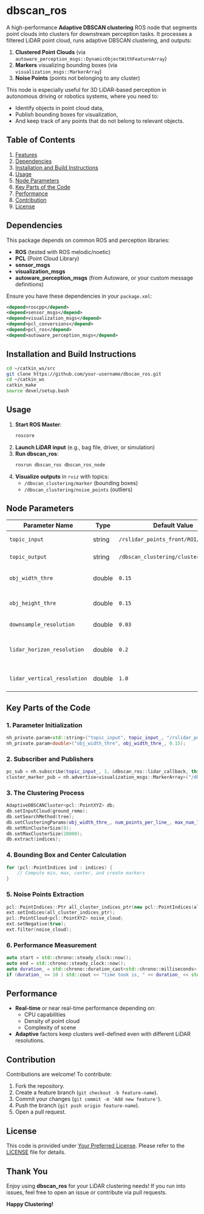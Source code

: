 # dbscan_ros

A high-performance **Adaptive DBSCAN clustering** ROS node that segments point clouds into clusters for downstream perception tasks. It processes a filtered LiDAR point cloud, runs adaptive DBSCAN clustering, and outputs:

1. **Clustered Point Clouds** (via `autoware_perception_msgs::DynamicObjectWithFeatureArray`)
2. **Markers** visualizing bounding boxes (via `visualization_msgs::MarkerArray`)
3. **Noise Points** (points not belonging to any cluster)

This node is especially useful for 3D LiDAR-based perception in autonomous driving or robotics systems, where you need to:
- Identify objects in point cloud data,
- Publish bounding boxes for visualization,
- And keep track of any points that do not belong to relevant objects.

## Table of Contents

1. [Features](#features)
2. [Dependencies](#dependencies)
3. [Installation and Build Instructions](#installation-and-build-instructions)
4. [Usage](#usage)
5. [Node Parameters](#node-parameters)
6. [Key Parts of the Code](#key-parts-of-the-code)
7. [Performance](#performance)
8. [Contribution](#contribution)
9. [License](#license)

## Dependencies

This package depends on common ROS and perception libraries:
- **ROS** (tested with ROS melodic/noetic)
- **PCL** (Point Cloud Library)
- **sensor_msgs**
- **visualization_msgs**
- **autoware_perception_msgs** (from Autoware, or your custom message definitions)

Ensure you have these dependencies in your `package.xml`:

```xml
<depend>roscpp</depend>
<depend>sensor_msgs</depend>
<depend>visualization_msgs</depend>
<depend>pcl_conversions</depend>
<depend>pcl_ros</depend>
<depend>autoware_perception_msgs</depend>
```

## Installation and Build Instructions

```bash
cd ~/catkin_ws/src
git clone https://github.com/your-username/dbscan_ros.git
cd ~/catkin_ws
catkin_make
source devel/setup.bash
```

## Usage

1. **Start ROS Master**:
   ```bash
   roscore
   ```
2. **Launch LiDAR input** (e.g., bag file, driver, or simulation)
3. **Run dbscan_ros**:
   ```bash
   rosrun dbscan_ros dbscan_ros_node
   ```
4. **Visualize outputs** in `rviz` with topics:
   - `/dbscan_clustering/marker` (bounding boxes)
   - `/dbscan_clustering/noise_points` (outliers)

## Node Parameters

| Parameter Name | Type | Default Value | Description |
|---------------|------|---------------|-------------|
| `topic_input` | string | `/rslidar_points_front/ROI/no_ground` | Input point cloud topic |
| `topic_output` | string | `/dbscan_clustering/clusters` | Output topic for clusters |
| `obj_width_thre` | double | `0.15` | Approximate object width threshold |
| `obj_height_thre` | double | `0.15` | Approximate object height threshold |
| `downsample_resolution` | double | `0.03` | Resolution for downsampling |
| `lidar_horizon_resolution` | double | `0.2` | LiDAR horizontal resolution (degrees) |
| `lidar_vertical_resolution` | double | `1.0` | LiDAR vertical resolution (degrees) |

## Key Parts of the Code

### 1. Parameter Initialization
```cpp
nh_private.param<std::string>("topic_input", topic_input_, "/rslidar_points_front/ROI/no_ground");
nh_private.param<double>("obj_width_thre", obj_width_thre_, 0.15);
```

### 2. Subscriber and Publishers
```cpp
pc_sub = nh.subscribe(topic_input_, 1, &dbscan_ros::lidar_callback, this);
cluster_marker_pub = nh.advertise<visualization_msgs::MarkerArray>("/dbscan_clustering/marker", 10);
```

### 3. The Clustering Process
```cpp
AdaptiveDBSCANCluster<pcl::PointXYZ> db;
db.setInputCloud(ground_remo);
db.setSearchMethod(tree);
db.setClusteringParams(obj_width_thre_, num_points_per_line_, max_num_lines_, eps_with_distance_factor_, num_line_with_distance_factor_);
db.setMinClusterSize(8);
db.setMaxClusterSize(20000);
db.extract(indices);
```

### 4. Bounding Box and Center Calculation
```cpp
for (pcl::PointIndices ind : indices) {
    // Compute min, max, center, and create markers
}
```

### 5. Noise Points Extraction
```cpp
pcl::PointIndices::Ptr all_cluster_indices_ptr(new pcl::PointIndices(all_cluster_indices));
ext.setIndices(all_cluster_indices_ptr);
pcl::PointCloud<pcl::PointXYZ> noise_cloud;
ext.setNegative(true);
ext.filter(noise_cloud);
```

### 6. Performance Measurement
```cpp
auto start = std::chrono::steady_clock::now();
auto end = std::chrono::steady_clock::now();
auto duration_ = std::chrono::duration_cast<std::chrono::milliseconds>(end - start).count();
if (duration_ >= 10 ) std::cout << "time took is, " << duration_ << std::endl;
```

## Performance

- **Real-time** or near real-time performance depending on:
  - CPU capabilities
  - Density of point cloud
  - Complexity of scene
- **Adaptive** factors keep clusters well-defined even with different LiDAR resolutions.

## Contribution

Contributions are welcome! To contribute:
1. Fork the repository.
2. Create a feature branch (`git checkout -b feature-name`).
3. Commit your changes (`git commit -m 'Add new feature'`).
4. Push the branch (`git push origin feature-name`).
5. Open a pull request.

## License

This code is provided under [Your Preferred License](LICENSE). Please refer to the [LICENSE](LICENSE) file for details.

## Thank You

Enjoy using **dbscan_ros** for your LiDAR clustering needs! If you run into issues, feel free to open an issue or contribute via pull requests.

**Happy Clustering!**

